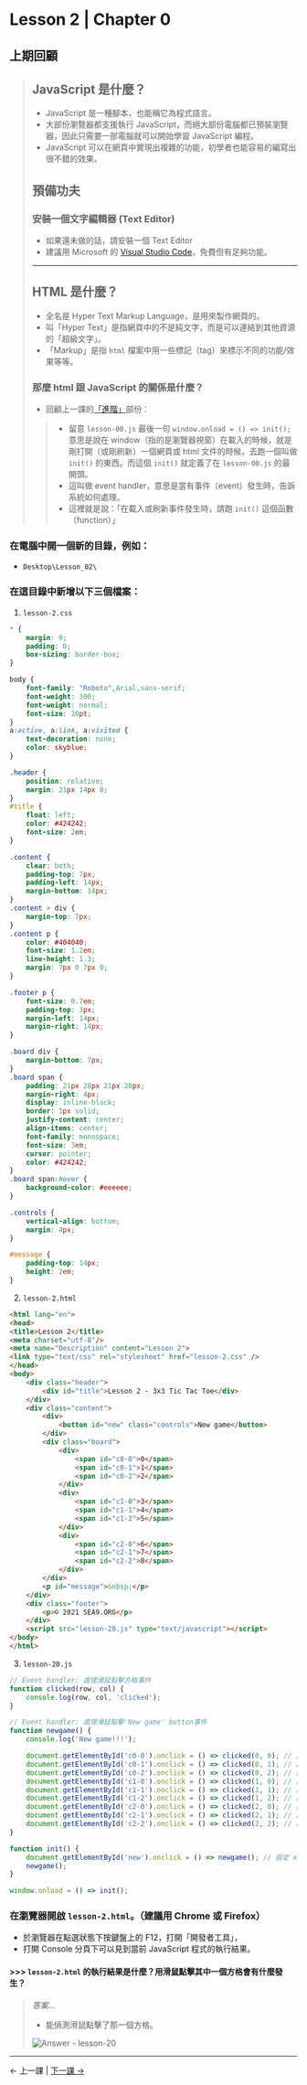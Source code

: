# Lesson 2 | Chapter 0

## 上期回顧
> ## JavaScript 是什麼？
> - JavaScript 是一種腳本，也能稱它為程式語言。
> - 大部份瀏覽器都支援執行 JavaScript，而絕大部份電腦都已預裝瀏覽器，因此只需要一部電腦就可以開始學習 JavaScript 編程。
> - JavaScript 可以在網頁中實現出複雜的功能，初學者也能容易的編寫出很不錯的效果。
> 
> ## 預備功夫
> 
> ### 安裝一個文字編輯器 (Text Editor)
> - 如果還未做的話，請安裝一個 Text Editor
> - 建議用 Microsoft 的 [Visual Studio Code](https://code.visualstudio.com/)，免費但有足夠功能。
>
> ---
> 
> ## HTML 是什麼？
> - 全名是 Hyper Text Markup Language，是用來製作網頁的。
> - 叫「Hyper Text」是指網頁中的不是純文字，而是可以連結到其他資源的「超級文字」。
> - 「Markup」是指 `html` 檔案中用一些標記（tag）來標示不同的功能/效果等等。
> 
> ### 那麼 html 跟 JavaScript 的關係是什麼？
> - 回顧上一課的[「進階」](../Lesson-0/README.md#進階)部份：
> >  - 留意 `lesson-00.js` 最後一句 `window.onload = () => init();` 意思是說在 window（指的是瀏覽器視窗）在載入的時候，就是剛打開（或剛刷新）一個網頁或 html 文件的時候，去跑一個叫做 `init()` 的東西。而這個 `init()` 就定義了在 `lesson-00.js` 的最開頭。
> >  - 這叫做 event handler，意思是當有事件（event）發生時，告訴系統如何處理。
> >  - 這裡就是說：「在載入或刷新事件發生時，請跑 `init()` 這個函數（function）」

### 在電腦中開一個新的目錄，例如：
- `Desktop\Lesson_02\`

### 在這目錄中新增以下三個檔案：
1. `lesson-2.css`
```css
* {
	margin: 0;
	padding: 0;
	box-sizing: border-box;
}

body {
	font-family: "Roboto",Arial,sans-serif;
	font-weight: 300;
	font-weight: normal;
	font-size: 10pt;
}
a:active, a:link, a:visited {
	text-decoration: none;
	color: skyblue;
}

.header {
	position: relative;
	margin: 21px 14px 0;
}
#title {
	float: left;
	color: #424242;
	font-size: 2em;
}

.content {
	clear: both;
	padding-top: 7px;
	padding-left: 14px;
	margin-bottom: 14px;
}
.content > div {
	margin-top: 7px;
}
.content p {
	color: #404040;
	font-size: 1.2em;
	line-height: 1.3;
	margin: 7px 0 7px 0;
}

.footer p {
	font-size: 0.7em;
	padding-top: 3px;
	margin-left: 14px;
	margin-right: 14px;
}

.board div {
	margin-bottom: 7px;
}
.board span {
	padding: 21px 28px 21px 28px;
	margin-right: 4px;
	display: inline-block;
	border: 1px solid;
	justify-content: center;
	align-items: center;
	font-family: monospace;
	font-size: 3em;
	cursor: pointer;
	color: #424242;
}
.board span:hover {
	background-color: #eeeeee;
}

.controls {
	vertical-align: bottom;
	margin: 4px;
}

#message {
	padding-top: 14px;
	height: 2em;
}
```

2. `lesson-2.html`
```html
<html lang="en">
<head>
<title>Lesson 2</title>
<meta charset="utf-8"/>
<meta name="Description" content="Lesson 2">
<link type="text/css" rel="stylesheet" href="lesson-2.css" />
</head>
<body>
	<div class="header">
		<div id="title">Lesson 2 - 3x3 Tic Tac Toe</div>
	</div>
	<div class="content">
		<div>
			<button id="new" class="controls">New game</button>
		</div>
		<div class="board">
			<div>
				<span id="c0-0">0</span>
				<span id="c0-1">1</span>
				<span id="c0-2">2</span>
			</div>
			<div>
				<span id="c1-0">3</span>
				<span id="c1-1">4</span>
				<span id="c1-2">5</span>
			</div>
			<div>
				<span id="c2-0">6</span>
				<span id="c2-1">7</span>
				<span id="c2-2">8</span>
			</div>
		</div>
		<p id="message">&nbsp;</p>
	</div>
	<div class="footer">
		<p>© 2021 SEA9.ORG</p>
	</div>
	<script src="lesson-20.js" type="text/javascript"></script>
</body>
</html>
```

3. `lesson-20.js`
```javascript
// Event handler: 處理滑鼠點擊方格事件
function clicked(row, col) {
	console.log(row, col, 'clicked');
}

// Event handler: 處理滑鼠點擊'New game' button事件
function newgame() {
	console.log('New game!!!');

	document.getElementById('c0-0').onclick = () => clicked(0, 0); // 設定 event handler
	document.getElementById('c0-1').onclick = () => clicked(0, 1); // 設定 event handler
	document.getElementById('c0-2').onclick = () => clicked(0, 2); // 設定 event handler
	document.getElementById('c1-0').onclick = () => clicked(1, 0); // 設定 event handler
	document.getElementById('c1-1').onclick = () => clicked(1, 1); // 設定 event handler
	document.getElementById('c1-2').onclick = () => clicked(1, 2); // 設定 event handler
	document.getElementById('c2-0').onclick = () => clicked(2, 0); // 設定 event handler
	document.getElementById('c2-1').onclick = () => clicked(2, 1); // 設定 event handler
	document.getElementById('c2-2').onclick = () => clicked(2, 2); // 設定 event handler
}

function init() {
	document.getElementById('new').onclick = () => newgame(); // 設定 event handler
	newgame();
}

window.onload = () => init();
```

### 在瀏覽器開啟 `lesson-2.html`。（建議用 Chrome 或 Firefox）

- 於瀏覽器在點選狀態下按鍵盤上的 F12，打開「開發者工具」，
- 打開 Console 分頁下可以見到當前 JavaScript 程式的執行結果。

#### >>> `lesson-2.html` 的執行結果是什麼？用滑鼠點擊其中一個方格會有什麼發生？
> _答案..._
> 
> * 能偵測滑鼠點擊了那一個方格。
>
> ![Answer - lesson-20](lesson-20.png)

---

← 上一課 | [下一課 →](lesson-21.md)
